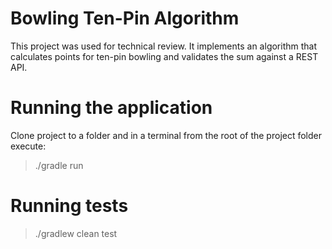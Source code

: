 # Bowling Ten-Pin Algorithm
This project was used for technical review. It implements an algorithm that calculates points for ten-pin bowling and validates the sum against a REST API.

# Running the application
Clone project to a folder and in a terminal from the root of the project folder execute:

> ./gradle run

# Running tests

> ./gradlew clean test
